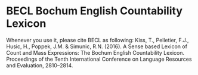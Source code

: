 # BECL Bochum English Countability Lexicon

Whenever you use it, please cite BECL as following:
Kiss, T., Pelletier, F.J., Husic, H., Poppek, J.M. & Simunic, R.N. (2016). A Sense based Lexicon of Count and Mass Expressions: The Bochum English Countability Lexicon. Proceedings of the Tenth International Conference on Language Resources and Evaluation, 2810–2814.
